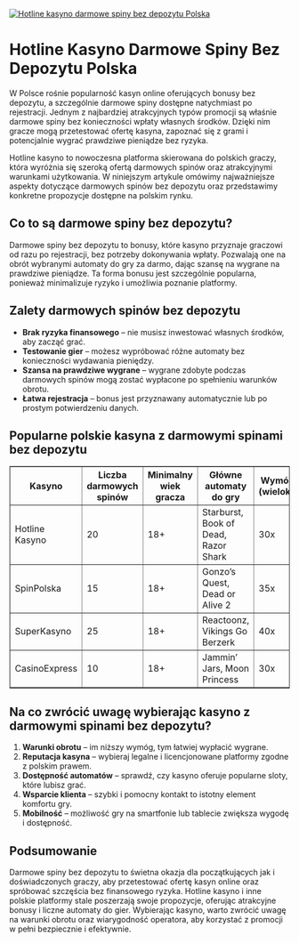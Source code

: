 [![Hotline kasyno darmowe spiny bez depozytu Polska](https://123-caf.pages.dev/gitsignup.png)](https://vrmoo.ru/Bt82HjjY)

<h1>Hotline Kasyno Darmowe Spiny Bez Depozytu Polska</h1> <p>W Polsce rośnie popularność kasyn online oferujących bonusy bez depozytu, a szczególnie darmowe spiny dostępne natychmiast po rejestracji. Jednym z najbardziej atrakcyjnych typów promocji są właśnie darmowe spiny bez konieczności wpłaty własnych środków. Dzięki nim gracze mogą przetestować ofertę kasyna, zapoznać się z grami i potencjalnie wygrać prawdziwe pieniądze bez ryzyka.</p> <p>Hotline kasyno to nowoczesna platforma skierowana do polskich graczy, która wyróżnia się szeroką ofertą darmowych spinów oraz atrakcyjnymi warunkami użytkowania. W niniejszym artykule omówimy najważniejsze aspekty dotyczące darmowych spinów bez depozytu oraz przedstawimy konkretne propozycje dostępne na polskim rynku.</p>  <h2>Co to są darmowe spiny bez depozytu?</h2> <p>Darmowe spiny bez depozytu to bonusy, które kasyno przyznaje graczowi od razu po rejestracji, bez potrzeby dokonywania wpłaty. Pozwalają one na obrót wybranymi automaty do gry za darmo, dając szansę na wygrane na prawdziwe pieniądze. Ta forma bonusu jest szczególnie popularna, ponieważ minimalizuje ryzyko i umożliwia poznanie platformy.</p>  <h2>Zalety darmowych spinów bez depozytu</h2> <ul>   <li><strong>Brak ryzyka finansowego</strong> – nie musisz inwestować własnych środków, aby zacząć grać.</li>   <li><strong>Testowanie gier</strong> – możesz wypróbować różne automaty bez konieczności wydawania pieniędzy.</li>   <li><strong>Szansa na prawdziwe wygrane</strong> – wygrane zdobyte podczas darmowych spinów mogą zostać wypłacone po spełnieniu warunków obrotu.</li>   <li><strong>Łatwa rejestracja</strong> – bonus jest przyznawany automatycznie lub po prostym potwierdzeniu danych.</li> </ul>  <h2>Popularne polskie kasyna z darmowymi spinami bez depozytu</h2> <table border="1" cellpadding="8" cellspacing="0">   <thead>     <tr>       <th>Kasyno</th>       <th>Liczba darmowych spinów</th>       <th>Minimalny wiek gracza</th>       <th>Główne automaty do gry</th>       <th>Wymóg obrotu (wielokrotność)</th>     </tr>   </thead>   <tbody>     <tr>       <td>Hotline Kasyno</td>       <td>20</td>       <td>18+</td>       <td>Starburst, Book of Dead, Razor Shark</td>       <td>30x</td>     </tr>     <tr>       <td>SpinPolska</td>       <td>15</td>       <td>18+</td>       <td>Gonzo’s Quest, Dead or Alive 2</td>       <td>35x</td>     </tr>     <tr>       <td>SuperKasyno</td>       <td>25</td>       <td>18+</td>       <td>Reactoonz, Vikings Go Berzerk</td>       <td>40x</td>     </tr>     <tr>       <td>CasinoExpress</td>       <td>10</td>       <td>18+</td>       <td>Jammin’ Jars, Moon Princess</td>       <td>30x</td>     </tr>   </tbody> </table>  <h2>Na co zwrócić uwagę wybierając kasyno z darmowymi spinami bez depozytu?</h2> <ol>   <li><strong>Warunki obrotu</strong> – im niższy wymóg, tym łatwiej wypłacić wygrane.</li>   <li><strong>Reputacja kasyna</strong> – wybieraj legalne i licencjonowane platformy zgodne z polskim prawem.</li>   <li><strong>Dostępność automatów</strong> – sprawdź, czy kasyno oferuje popularne sloty, które lubisz grać.</li>   <li><strong>Wsparcie klienta</strong> – szybki i pomocny kontakt to istotny element komfortu gry.</li>   <li><strong>Mobilność</strong> – możliwość gry na smartfonie lub tablecie zwiększa wygodę i dostępność.</li> </ol>  <h2>Podsumowanie</h2> <p>Darmowe spiny bez depozytu to świetna okazja dla początkujących jak i doświadczonych graczy, aby przetestować ofertę kasyn online oraz spróbować szczęścia bez finansowego ryzyka. Hotline kasyno i inne polskie platformy stale poszerzają swoje propozycje, oferując atrakcyjne bonusy i liczne automaty do gier. Wybierając kasyno, warto zwrócić uwagę na warunki obrotu oraz wiarygodność operatora, aby korzystać z promocji w pełni bezpiecznie i efektywnie.</p>